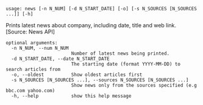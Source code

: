 ```
usage: news [-n N_NUM] [-d N_START_DATE] [-o] [-s N_SOURCES [N_SOURCES ...]] [-h]
```

Prints latest news about company, including date, title and web link. [Source: News API]

```
optional arguments:
  -n N_NUM, --num N_NUM
                        Number of latest news being printed.
  -d N_START_DATE, --date N_START_DATE
                        The starting date (format YYYY-MM-DD) to search articles from
  -o, --oldest          Show oldest articles first
  -s N_SOURCES [N_SOURCES ...], --sources N_SOURCES [N_SOURCES ...]
                        Show news only from the sources specified (e.g bbc.com yahoo.com)
  -h, --help            show this help message
```
